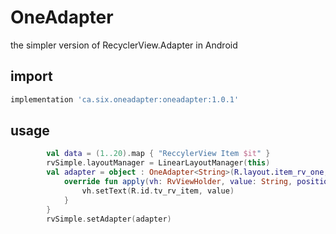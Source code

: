 # OneAdapter
the simpler version of RecyclerView.Adapter in Android

## import
```groovy
implementation 'ca.six.oneadapter:oneadapter:1.0.1'
```

## usage
```kotlin
        val data = (1..20).map { "ReccylerView Item $it" }
        rvSimple.layoutManager = LinearLayoutManager(this)
        val adapter = object : OneAdapter<String>(R.layout.item_rv_one, data) {
            override fun apply(vh: RvViewHolder, value: String, position: Int) {
                vh.setText(R.id.tv_rv_item, value)
            }
        }
        rvSimple.setAdapter(adapter)
```
